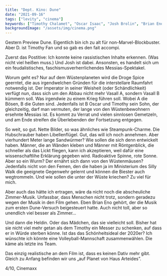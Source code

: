 ```yaml
---
title: "Dept. Kino: Dune"
date: "2021-09-16"
tags: ["levity", "cinema"]
keywords: ["Timothy Chalamet", "Oscar Isaac", "Josh Brolin", "Brian Eno", "Zendaya"]
backgroundImage: "/assets/img/cinema.png"
---
```


Gestern Preview Dune. Eigentlich bin ich zu alt für non-Marvel-Blockbuster. Aber D. ist Timothy Fan und so gab es den fait accompi.

Zuerst das Postitive: Ich konnte keine rassistischen Inhalte erkennen. (Was nicht viel heißen muss.) Und Josh ist dabei. Ansonsten, es handelt sich um ein feudalistisches, faschismusverherrlichendes Messias-Spektakel.

Worum geht es? Nur auf dem Wüstenplaneten wird die Droge Spice geerntet, die aus irgendwelchen Gründen für die interstellare Raumfahrt notwendig ist. Der Imperator in seiner Weisheit (oder Schändlichkeit) verfügt nun, dass sich um den Abbau nicht mehr Vasall A, sondern Vasall B kümmern soll. Was irgendwie zu einem Krieg führen soll. Wobei A die Bösen, B die Guten sind. Jedenfalls ist B Oscar und Timothy sein Sohn, der gleichzeitig, darf man vermuten, der lange von den Wüstenbewohnern ersehnte Messias ist. Es kommt zu Verrat und vielen sinnlosen Gemetzeln, und am Ende streifen die Überlebenden der Fortsetzung entgegen.

So weit, so gut. Nette Bilder, so was ähnliches wie Steampunk-Charme. Die Hubschrauber haben Libellenflügel. Gut, das will ich noch annehmen. Aber vierhundert Meter lange Sandwürmer? Wie sollen die sich denn entwickelt haben. Männer, die an Wänden kleben und Männer mit Röntgenblick, die schneller als das Lickt fliegen, kann ich akzeptieren, weil dafür eine wissenschaftlihe Erklärung gegeben wird. Radioaktive Spinne, rote Sonne. Aber so ein Wurm? Der ernährt sich dann von den Wüstenmäusen? Jedenfalls nicht von den Femen, den die haben ja im Ministerium des Silly Walk die geeignete Gegenwehr gelernt und können die Biester auch wegtrommeln. Und wie sollen die unter der Wüste kriechen? Zu viel für mich. 

Aber auch das hätte ich ertragen, wäre da nicht noch die abscheuliche Zimmer-Musik. Unfassbar, dass Menschen nicht trotz, sondern geradezu wegen der Musik in den Film gehen. Eben Brian Eno gehört, der die Musik zum ersten Dune-Versuch beigesteuert hatte. Auch nicht toll, aber so unendlich viel besser als Zimmer...

Und dann die Heldin. Oder das Mädchen, das sie vielleicht soll. Bisher hat sie nicht viel mehr getan als dem Timothy ein Messer zu schenken, auf dass er in Würde sterben könne. Ist das das Schönheitsideal der 2020er? Ich wünschte ich könnte eine Volleyball-Mannschaft zusammenwählen. Die käme als letzte ins Team.

Das einzig realistische an dem Film ist, dass es keinen Dativ mehr gibt. Gleich zu Anfang befinden wir uns „auf Planet von Haus Arteides”.

4/10, Cinemaxx